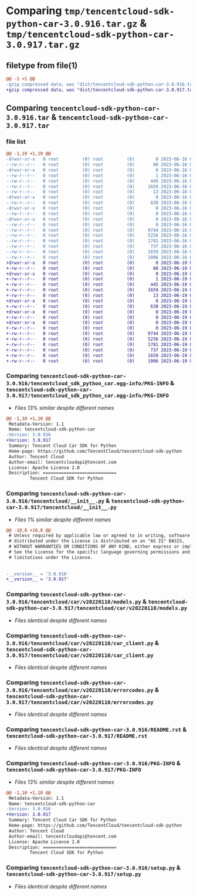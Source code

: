 # Comparing `tmp/tencentcloud-sdk-python-car-3.0.916.tar.gz` & `tmp/tencentcloud-sdk-python-car-3.0.917.tar.gz`

## filetype from file(1)

```diff
@@ -1 +1 @@
-gzip compressed data, was "dist/tencentcloud-sdk-python-car-3.0.916.tar", last modified: Fri Jun 16 00:28:35 2023, max compression
+gzip compressed data, was "dist/tencentcloud-sdk-python-car-3.0.917.tar", last modified: Mon Jun 19 00:19:37 2023, max compression
```

## Comparing `tencentcloud-sdk-python-car-3.0.916.tar` & `tencentcloud-sdk-python-car-3.0.917.tar`

### file list

```diff
@@ -1,19 +1,19 @@
-drwxr-xr-x   0 root         (0) root         (0)        0 2023-06-16 00:28:35.000000 tencentcloud-sdk-python-car-3.0.916/
--rw-r--r--   0 root         (0) root         (0)       88 2023-06-16 00:28:35.000000 tencentcloud-sdk-python-car-3.0.916/setup.cfg
-drwxr-xr-x   0 root         (0) root         (0)        0 2023-06-16 00:28:35.000000 tencentcloud-sdk-python-car-3.0.916/tencentcloud_sdk_python_car.egg-info/
--rw-r--r--   0 root         (0) root         (0)        1 2023-06-16 00:28:35.000000 tencentcloud-sdk-python-car-3.0.916/tencentcloud_sdk_python_car.egg-info/dependency_links.txt
--rw-r--r--   0 root         (0) root         (0)      445 2023-06-16 00:28:35.000000 tencentcloud-sdk-python-car-3.0.916/tencentcloud_sdk_python_car.egg-info/SOURCES.txt
--rw-r--r--   0 root         (0) root         (0)     1659 2023-06-16 00:28:35.000000 tencentcloud-sdk-python-car-3.0.916/tencentcloud_sdk_python_car.egg-info/PKG-INFO
--rw-r--r--   0 root         (0) root         (0)       13 2023-06-16 00:28:35.000000 tencentcloud-sdk-python-car-3.0.916/tencentcloud_sdk_python_car.egg-info/top_level.txt
-drwxr-xr-x   0 root         (0) root         (0)        0 2023-06-16 00:28:35.000000 tencentcloud-sdk-python-car-3.0.916/tencentcloud/
--rw-r--r--   0 root         (0) root         (0)      630 2023-06-16 00:28:35.000000 tencentcloud-sdk-python-car-3.0.916/tencentcloud/__init__.py
-drwxr-xr-x   0 root         (0) root         (0)        0 2023-06-16 00:28:35.000000 tencentcloud-sdk-python-car-3.0.916/tencentcloud/car/
--rw-r--r--   0 root         (0) root         (0)        0 2023-06-16 00:28:35.000000 tencentcloud-sdk-python-car-3.0.916/tencentcloud/car/__init__.py
-drwxr-xr-x   0 root         (0) root         (0)        0 2023-06-16 00:28:35.000000 tencentcloud-sdk-python-car-3.0.916/tencentcloud/car/v20220110/
--rw-r--r--   0 root         (0) root         (0)        0 2023-06-16 00:28:35.000000 tencentcloud-sdk-python-car-3.0.916/tencentcloud/car/v20220110/__init__.py
--rw-r--r--   0 root         (0) root         (0)     9744 2023-06-16 00:28:35.000000 tencentcloud-sdk-python-car-3.0.916/tencentcloud/car/v20220110/models.py
--rw-r--r--   0 root         (0) root         (0)     5256 2023-06-16 00:28:35.000000 tencentcloud-sdk-python-car-3.0.916/tencentcloud/car/v20220110/car_client.py
--rw-r--r--   0 root         (0) root         (0)     1781 2023-06-16 00:28:35.000000 tencentcloud-sdk-python-car-3.0.916/tencentcloud/car/v20220110/errorcodes.py
--rw-r--r--   0 root         (0) root         (0)      737 2023-06-16 00:28:35.000000 tencentcloud-sdk-python-car-3.0.916/README.rst
--rw-r--r--   0 root         (0) root         (0)     1659 2023-06-16 00:28:35.000000 tencentcloud-sdk-python-car-3.0.916/PKG-INFO
--rw-r--r--   0 root         (0) root         (0)     1006 2023-06-16 00:28:35.000000 tencentcloud-sdk-python-car-3.0.916/setup.py
+drwxr-xr-x   0 root         (0) root         (0)        0 2023-06-19 00:19:37.000000 tencentcloud-sdk-python-car-3.0.917/
+-rw-r--r--   0 root         (0) root         (0)       88 2023-06-19 00:19:37.000000 tencentcloud-sdk-python-car-3.0.917/setup.cfg
+drwxr-xr-x   0 root         (0) root         (0)        0 2023-06-19 00:19:37.000000 tencentcloud-sdk-python-car-3.0.917/tencentcloud_sdk_python_car.egg-info/
+-rw-r--r--   0 root         (0) root         (0)        1 2023-06-19 00:19:37.000000 tencentcloud-sdk-python-car-3.0.917/tencentcloud_sdk_python_car.egg-info/dependency_links.txt
+-rw-r--r--   0 root         (0) root         (0)      445 2023-06-19 00:19:37.000000 tencentcloud-sdk-python-car-3.0.917/tencentcloud_sdk_python_car.egg-info/SOURCES.txt
+-rw-r--r--   0 root         (0) root         (0)     1659 2023-06-19 00:19:37.000000 tencentcloud-sdk-python-car-3.0.917/tencentcloud_sdk_python_car.egg-info/PKG-INFO
+-rw-r--r--   0 root         (0) root         (0)       13 2023-06-19 00:19:37.000000 tencentcloud-sdk-python-car-3.0.917/tencentcloud_sdk_python_car.egg-info/top_level.txt
+drwxr-xr-x   0 root         (0) root         (0)        0 2023-06-19 00:19:37.000000 tencentcloud-sdk-python-car-3.0.917/tencentcloud/
+-rw-r--r--   0 root         (0) root         (0)      630 2023-06-19 00:19:37.000000 tencentcloud-sdk-python-car-3.0.917/tencentcloud/__init__.py
+drwxr-xr-x   0 root         (0) root         (0)        0 2023-06-19 00:19:37.000000 tencentcloud-sdk-python-car-3.0.917/tencentcloud/car/
+-rw-r--r--   0 root         (0) root         (0)        0 2023-06-19 00:19:37.000000 tencentcloud-sdk-python-car-3.0.917/tencentcloud/car/__init__.py
+drwxr-xr-x   0 root         (0) root         (0)        0 2023-06-19 00:19:37.000000 tencentcloud-sdk-python-car-3.0.917/tencentcloud/car/v20220110/
+-rw-r--r--   0 root         (0) root         (0)        0 2023-06-19 00:19:37.000000 tencentcloud-sdk-python-car-3.0.917/tencentcloud/car/v20220110/__init__.py
+-rw-r--r--   0 root         (0) root         (0)     9744 2023-06-19 00:19:37.000000 tencentcloud-sdk-python-car-3.0.917/tencentcloud/car/v20220110/models.py
+-rw-r--r--   0 root         (0) root         (0)     5256 2023-06-19 00:19:37.000000 tencentcloud-sdk-python-car-3.0.917/tencentcloud/car/v20220110/car_client.py
+-rw-r--r--   0 root         (0) root         (0)     1781 2023-06-19 00:19:37.000000 tencentcloud-sdk-python-car-3.0.917/tencentcloud/car/v20220110/errorcodes.py
+-rw-r--r--   0 root         (0) root         (0)      737 2023-06-19 00:19:37.000000 tencentcloud-sdk-python-car-3.0.917/README.rst
+-rw-r--r--   0 root         (0) root         (0)     1659 2023-06-19 00:19:37.000000 tencentcloud-sdk-python-car-3.0.917/PKG-INFO
+-rw-r--r--   0 root         (0) root         (0)     1006 2023-06-19 00:19:37.000000 tencentcloud-sdk-python-car-3.0.917/setup.py
```

### Comparing `tencentcloud-sdk-python-car-3.0.916/tencentcloud_sdk_python_car.egg-info/PKG-INFO` & `tencentcloud-sdk-python-car-3.0.917/tencentcloud_sdk_python_car.egg-info/PKG-INFO`

 * *Files 13% similar despite different names*

```diff
@@ -1,10 +1,10 @@
 Metadata-Version: 1.1
 Name: tencentcloud-sdk-python-car
-Version: 3.0.916
+Version: 3.0.917
 Summary: Tencent Cloud Car SDK for Python
 Home-page: https://github.com/TencentCloud/tencentcloud-sdk-python
 Author: Tencent Cloud
 Author-email: tencentcloudapi@tencent.com
 License: Apache License 2.0
 Description: ============================
         Tencent Cloud SDK for Python
```

### Comparing `tencentcloud-sdk-python-car-3.0.916/tencentcloud/__init__.py` & `tencentcloud-sdk-python-car-3.0.917/tencentcloud/__init__.py`

 * *Files 1% similar despite different names*

```diff
@@ -10,8 +10,8 @@
 # Unless required by applicable law or agreed to in writing, software
 # distributed under the License is distributed on an "AS IS" BASIS,
 # WITHOUT WARRANTIES OR CONDITIONS OF ANY KIND, either express or implied.
 # See the License for the specific language governing permissions and
 # limitations under the License.
 
 
-__version__ = '3.0.916'
+__version__ = '3.0.917'
```

### Comparing `tencentcloud-sdk-python-car-3.0.916/tencentcloud/car/v20220110/models.py` & `tencentcloud-sdk-python-car-3.0.917/tencentcloud/car/v20220110/models.py`

 * *Files identical despite different names*

### Comparing `tencentcloud-sdk-python-car-3.0.916/tencentcloud/car/v20220110/car_client.py` & `tencentcloud-sdk-python-car-3.0.917/tencentcloud/car/v20220110/car_client.py`

 * *Files identical despite different names*

### Comparing `tencentcloud-sdk-python-car-3.0.916/tencentcloud/car/v20220110/errorcodes.py` & `tencentcloud-sdk-python-car-3.0.917/tencentcloud/car/v20220110/errorcodes.py`

 * *Files identical despite different names*

### Comparing `tencentcloud-sdk-python-car-3.0.916/README.rst` & `tencentcloud-sdk-python-car-3.0.917/README.rst`

 * *Files identical despite different names*

### Comparing `tencentcloud-sdk-python-car-3.0.916/PKG-INFO` & `tencentcloud-sdk-python-car-3.0.917/PKG-INFO`

 * *Files 13% similar despite different names*

```diff
@@ -1,10 +1,10 @@
 Metadata-Version: 1.1
 Name: tencentcloud-sdk-python-car
-Version: 3.0.916
+Version: 3.0.917
 Summary: Tencent Cloud Car SDK for Python
 Home-page: https://github.com/TencentCloud/tencentcloud-sdk-python
 Author: Tencent Cloud
 Author-email: tencentcloudapi@tencent.com
 License: Apache License 2.0
 Description: ============================
         Tencent Cloud SDK for Python
```

### Comparing `tencentcloud-sdk-python-car-3.0.916/setup.py` & `tencentcloud-sdk-python-car-3.0.917/setup.py`

 * *Files identical despite different names*

